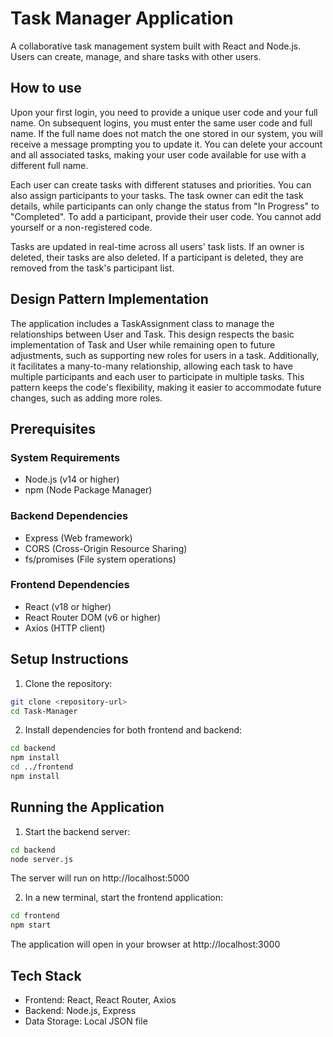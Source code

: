 # Task Manager Application

A collaborative task management system built with React and Node.js. Users can create, manage, and share tasks with other users.

## How to use

Upon your first login, you need to provide a unique user code and your full name. On subsequent logins, you must enter the same user code and full name. If the full name does not match the one stored in our system, you will receive a message prompting you to update it. You can delete your account and all associated tasks, making your user code available for use with a different full name.

Each user can create tasks with different statuses and priorities. You can also assign participants to your tasks. The task owner can edit the task details, while participants can only change the status from "In Progress" to "Completed". To add a participant, provide their user code. You cannot add yourself or a non-registered code.

Tasks are updated in real-time across all users' task lists. If an owner is deleted, their tasks are also deleted. If a participant is deleted, they are removed from the task's participant list.

## Design Pattern Implementation

The application includes a TaskAssignment class to manage the relationships between User and Task. This design respects the basic implementation of Task and User while remaining open to future adjustments, such as supporting new roles for users in a task. Additionally, it facilitates a many-to-many relationship, allowing each task to have multiple participants and each user to participate in multiple tasks.
This pattern keeps the code's flexibility, making it easier to accommodate future changes, such as adding more roles.


## Prerequisites

### System Requirements
- Node.js (v14 or higher)
- npm (Node Package Manager)

### Backend Dependencies
- Express (Web framework)
- CORS (Cross-Origin Resource Sharing)
- fs/promises (File system operations)

### Frontend Dependencies
- React (v18 or higher)
- React Router DOM (v6 or higher)
- Axios (HTTP client)

## Setup Instructions

1. Clone the repository:
```bash
git clone <repository-url>
cd Task-Manager
```

2. Install dependencies for both frontend and backend:
```bash
cd backend
npm install
cd ../frontend
npm install
```

## Running the Application

1. Start the backend server:
```bash
cd backend
node server.js
```
The server will run on http://localhost:5000

2. In a new terminal, start the frontend application:
```bash
cd frontend
npm start
```
The application will open in your browser at http://localhost:3000

## Tech Stack

- Frontend: React, React Router, Axios
- Backend: Node.js, Express
- Data Storage: Local JSON file
